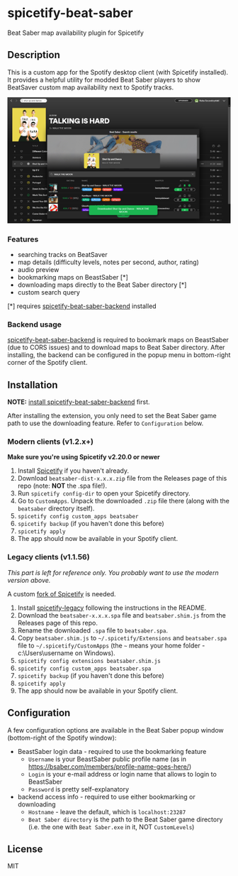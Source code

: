 # spicetify-beat-saber

Beat Saber map availability plugin for Spicetify

## Description

This is a custom app for the Spotify desktop client (with Spicetify installed). It provides a helpful utility for modded Beat Saber players to show BeatSaver custom map availability next to Spotify tracks.

![Screenshot](.github/screenshot.png)

### Features

- searching tracks on BeatSaver
- map details (difficulty levels, notes per second, author, rating)
- audio preview
- bookmarking maps on BeastSaber [*]
- downloading maps directly to the Beat Saber directory [*]
- custom search query

[*] requires [spicetify-beat-saber-backend](https://github.com/kuba2k2/spicetify-beat-saber-backend) installed

### Backend usage

[spicetify-beat-saber-backend](https://github.com/kuba2k2/spicetify-beat-saber-backend) is required to bookmark maps on BeastSaber (due to CORS issues) and to download maps to Beat Saber directory. After installing, the backend can be configured in the popup menu in bottom-right corner of the Spotify client.

## Installation

**NOTE:** [install spicetify-beat-saber-backend](https://github.com/kuba2k2/spicetify-beat-saber-backend) first.

After installing the extension, you only need to set the Beat Saber game path to use the downloading feature. Refer to `Configuration` below.

### Modern clients (v1.2.x+)

**Make sure you're using Spicetify v2.20.0 or newer**

1. Install [Spicetify](https://spicetify.app/) if you haven't already.
2. Download `beatsaber-dist-x.x.x.zip` file from the Releases page of this repo (note: **NOT** the .spa file!).
3. Run `spicetify config-dir` to open your Spicetify directory.
4. Go to `CustomApps`. Unpack the downloaded `.zip` file there (along with the `beatsaber` directory itself).
5. `spicetify config custom_apps beatsaber`
6. `spicetify backup` (if you haven't done this before)
7. `spicetify apply`
8. The app should now be available in your Spotify client.

### Legacy clients (v1.1.56)

*This part is left for reference only. You probably want to use the modern version above.*

A custom [fork of Spicetify](https://github.com/kuba2k2/spicetify-legacy) is needed.

1. Install [spicetify-legacy](https://github.com/kuba2k2/spicetify-legacy) following the instructions in the README.
2. Download the `beatsaber-x.x.x.spa` file and `beatsaber.shim.js` from the Releases page of this repo.
3. Rename the downloaded `.spa` file to `beatsaber.spa`.
4. Copy `beatsaber.shim.js` to `~/.spicetify/Extensions` and `beatsaber.spa` file to `~/.spicetify/CustomApps` (the `~` means your home folder - c:\Users\username on Windows).
5. `spicetify config extensions beatsaber.shim.js`
6. `spicetify config custom_apps beatsaber.spa`
7. `spicetify backup` (if you haven't done this before)
8. `spicetify apply`
9. The app should now be available in your Spotify client.

## Configuration

A few configuration options are available in the Beat Saber popup window (bottom-right of the Spotify window):
- BeastSaber login data - required to use the bookmarking feature
  - `Username` is your BeastSaber public profile name (as in https://bsaber.com/members/profile-name-goes-here/)
  - `Login` is your e-mail address or login name that allows to login to BeastSaber
  - `Password` is pretty self-explanatory
- backend access info - required to use either bookmarking or downloading
  - `Hostname` - leave the default, which is `localhost:23287`
  - `Beat Saber directory` is the path to the Beat Saber game directory (i.e. the one with `Beat Saber.exe` in it, NOT `CustomLevels`)

## License

MIT
